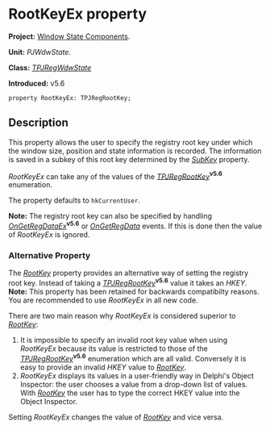 # RootKeyEx property #

**Project:** [Window State Components](WindowStateComponents.md).

**Unit:** _PJWdwState_.

**Class:** _[TPJRegWdwState](TPJRegWdwState.md)_

**Introduced:** v5.6

```
property RootKeyEx: TPJRegRootKey;
```

## Description ##

This property allows the user to specify the registry root key under which the window size, position and state information is recorded. The information is saved in a subkey of this root key determined by the _[SubKey](TPJRegWdwStateSubKey.md)_ property.

_RootKeyEx_ can take any of the values of the _[TPJRegRootKey](TPJRegRootKey.md)_**<sup>v5.6</sup>** enumeration.

The property defaults to `hkCurrentUser`.

**Note:** The registry root key can also be specified by handling _[OnGetRegDataEx](TPJRegWdwStateOnGetRegDataEx.md)_**<sup>v5.6</sup>** or _[OnGetRegData](TPJRegWdwStateOnGetRegData.md)_ events. If this is done then the value of _RootKeyEx_ is ignored.

### Alternative Property ###

The _[RootKey](TPJRegWdwStateRootKey.md)_ property provides an alternative way of setting the registry root key. Instead of taking a _[TPJRegRootKey](TPJRegRootKey.md)_**<sup>v5.6</sup>** value it takes an _HKEY_. **Note:** This property has been retained for backwards compatibilty reasons. You are recommended to use _RootKeyEx_ in all new code.

There are two main reason why _RootKeyEx_ is considered superior to _[RootKey](TPJRegWdwStateRootKey.md)_:

  1. It is impossible to specify an invalid root key value when using _RootKeyEx_ because its value is restricted to those of the _[TPJRegRootKey](TPJRegRootKey.md)_**<sup>v5.6</sup>** enumeration which are all valid. Conversely it is easy to provide an invalid _HKEY_ value to _[RootKey](TPJRegWdwStateRootKey.md)_.
  1. _RootKeyEx_ displays its values in a user-friendly way in Delphi's Object Inspector: the user chooses a value from a drop-down list of values. With _[RootKey](TPJRegWdwStateRootKey.md)_ the user has to type the correct HKEY value into the Object Inspector.

Setting _RootKeyEx_ changes the value of _[RootKey](TPJRegWdwStateRootKey.md)_ and vice versa.